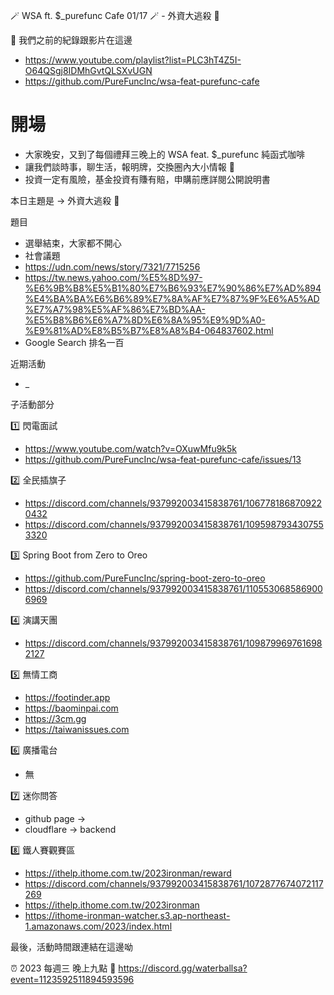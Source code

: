🪄 WSA ft. $_purefunc Cafe 01/17 🪄 - 外資大逃殺 💸

:movie_camera: 我們之前的紀錄跟影片在這邊
* https://www.youtube.com/playlist?list=PLC3hT4Z5I-O64QSgj8IDMhGvtQLSXvUGN
* https://github.com/PureFuncInc/wsa-feat-purefunc-cafe

# 開場
* 大家晚安，又到了每個禮拜三晚上的 WSA feat. $_purefunc 純函式咖啡
* 讓我們談時事，聊生活，報明牌，交換圈內大小情報 🦻
* 投資一定有風險，基金投資有賺有賠，申購前應詳閱公開說明書

本日主題是 -> 外資大逃殺 💸

題目
* 選舉結束，大家都不開心
* 社會議題
* https://udn.com/news/story/7321/7715256
* https://tw.news.yahoo.com/%E5%8D%97-%E6%9B%B8%E5%B1%80%E7%B6%93%E7%90%86%E7%AD%894%E4%BA%BA%E6%B6%89%E7%8A%AF%E7%87%9F%E6%A5%AD%E7%A7%98%E5%AF%86%E7%BD%AA-%E5%B8%B6%E6%A7%8D%E6%8A%95%E9%9D%A0-%E9%81%AD%E8%B5%B7%E8%A8%B4-064837602.html
* Google Search 排名一百

近期活動
* _

子活動部分

:one: 閃電面試
* https://www.youtube.com/watch?v=OXuwMfu9k5k
* https://github.com/PureFuncInc/wsa-feat-purefunc-cafe/issues/13

:two: 全民插旗子
* https://discord.com/channels/937992003415838761/1067781868709220432
* https://discord.com/channels/937992003415838761/1095987934307553320

:three: Spring Boot from Zero to Oreo
* https://github.com/PureFuncInc/spring-boot-zero-to-oreo
* https://discord.com/channels/937992003415838761/1105530685869006969

:four: 演講天團
* https://discord.com/channels/937992003415838761/1098799697616982127

:five: 無情工商
* https://footinder.app
* https://baominpai.com
* https://3cm.gg
* https://taiwanissues.com

:six: 廣播電台
* 無

:seven: 迷你問答
* github page -> 
* cloudflare -> backend

:eight: 鐵人賽觀賽區
* https://ithelp.ithome.com.tw/2023ironman/reward
* https://discord.com/channels/937992003415838761/1072877674072117269
* https://ithelp.ithome.com.tw/2023ironman
* https://ithome-ironman-watcher.s3.ap-northeast-1.amazonaws.com/2023/index.html

最後，活動時間跟連結在這邊呦

:alarm_clock: 2023 每週三 晚上九點
:link: https://discord.gg/waterballsa?event=1123592511894593596
